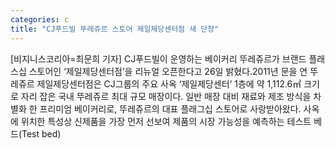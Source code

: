 ```yaml
---
categories: c
title: "CJ푸드빌 뚜레쥬르 스토어 제일제당센터점 새 단장"
---
```

[비지니스코리아=최문희 기자] CJ푸드빌이 운영하는 베이커리 뚜레쥬르가 브랜드 플래스십 스토어인 ‘제일제당센터점’을 리뉴얼 오픈한다고 26일 밝혔다.2011년 문을 연 뚜레쥬르 제일제당센터점은 CJ그룹의 주요 사옥 ‘제일제당센터’ 1층에 약 1,112.6㎡ 크기로 자리 잡은 국내 뚜레쥬르 최대 규모 매장이다. 일반 매장 대비 재료와 제조 방식을 차별화 한 프리미엄 베이커리로, 뚜레쥬르의 대표 플래그십 스토어로 사랑받아왔다. 사옥에 위치한 특성상 신제품을 가장 먼저 선보여 제품의 시장 가능성을 예측하는 테스트 베드(Test bed)